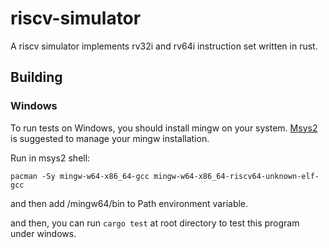 # riscv-simulator

A riscv simulator implements rv32i and rv64i instruction set written in rust.

## Building

### Windows

To run tests on Windows, you should install mingw on your system. [Msys2](https://www.msys2.org/) is suggested to manage your mingw installation.

Run in msys2 shell:
```shell
pacman -Sy mingw-w64-x86_64-gcc mingw-w64-x86_64-riscv64-unknown-elf-gcc
```

and then add <path to msys2 install>/mingw64/bin to Path environment variable.

and then, you can run `cargo test` at root directory to test this program under windows.
